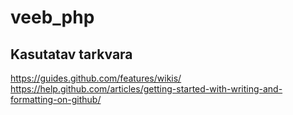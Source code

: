 # veeb_php
## Kasutatav tarkvara
https://guides.github.com/features/wikis/
https://help.github.com/articles/getting-started-with-writing-and-formatting-on-github/
